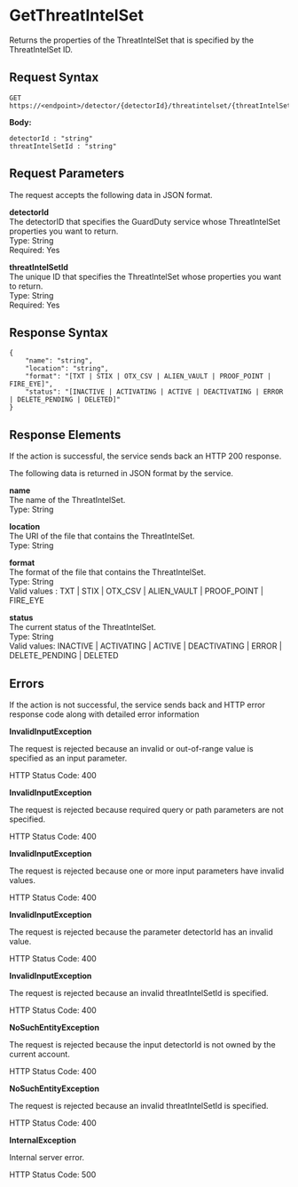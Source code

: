 # GetThreatIntelSet<a name="get-threat-intel-set"></a>

Returns the properties of the ThreatIntelSet that is specified by the ThreatIntelSet ID\. 

## Request Syntax<a name="get-threat-intel-request-syntax"></a>

```
GET https://<endpoint>/detector/{detectorId}/threatintelset/{threatIntelSetId}
```

**Body:**

```
detectorId : "string"
threatIntelSetId : "string"
```

## Request Parameters<a name="get-threat-intel-request-parameters"></a>

The request accepts the following data in JSON format\.

**detectorId**  
The detectorID that specifies the GuardDuty service whose ThreatIntelSet properties you want to return\.  
Type: String  
Required: Yes

**threatIntelSetId**  
The unique ID that specifies the ThreatIntelSet whose properties you want to return\.  
Type: String  
Required: Yes

## Response Syntax<a name="get-threat-intel-response-syntax"></a>

```
{
    "name": "string",
    "location": "string",
    "format": "[TXT | STIX | OTX_CSV | ALIEN_VAULT | PROOF_POINT | FIRE_EYE]",
    "status": "[INACTIVE | ACTIVATING | ACTIVE | DEACTIVATING | ERROR | DELETE_PENDING | DELETED]"
}
```

## Response Elements<a name="get-threat-intel-response-parameters"></a>

If the action is successful, the service sends back an HTTP 200 response\.

The following data is returned in JSON format by the service\.

**name**  
The name of the ThreatIntelSet\.  
Type: String

**location**  
The URI of the file that contains the ThreatIntelSet\.  
Type: String

**format**  
The format of the file that contains the ThreatIntelSet\.  
Type: String  
Valid values : TXT | STIX | OTX\_CSV | ALIEN\_VAULT | PROOF\_POINT | FIRE\_EYE

**status**  
The current status of the ThreatIntelSet\.  
Type: String  
Valid values: INACTIVE | ACTIVATING | ACTIVE | DEACTIVATING | ERROR | DELETE\_PENDING | DELETED

## Errors<a name="get-threat-intel-errors"></a>

If the action is not successful, the service sends back and HTTP error response code along with detailed error information

**InvalidInputException**

The request is rejected because an invalid or out\-of\-range value is specified as an input parameter\.

HTTP Status Code: 400 

**InvalidInputException**

The request is rejected because required query or path parameters are not specified\.

HTTP Status Code: 400 

**InvalidInputException**

The request is rejected because one or more input parameters have invalid values\.

HTTP Status Code: 400 

**InvalidInputException**

The request is rejected because the parameter detectorId has an invalid value\.

HTTP Status Code: 400 

**InvalidInputException**

The request is rejected because an invalid threatIntelSetId is specified\.

HTTP Status Code: 400 

**NoSuchEntityException**

The request is rejected because the input detectorId is not owned by the current account\.

HTTP Status Code: 400 

**NoSuchEntityException**

The request is rejected because an invalid threatIntelSetId is specified\.

HTTP Status Code: 400 

**InternalException**

Internal server error\.

HTTP Status Code: 500 